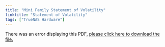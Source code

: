 ```yaml
---
title: "Mini Family Statement of Volatility"
linktitle: "Statement of Volatility"
tags: ["TrueNAS Hardware"]
---
```


<object data="https://www.truenas.com/docs/files/MiniFamilySoV1.0.pdf" type="application/pdf" width="95%" height="1000">
  There was an error displaying this PDF, <a href="https://www.truenas.com/docs/files/MiniFamilySoV1.0.pdf">please click here to download the file.</a>
</object>
